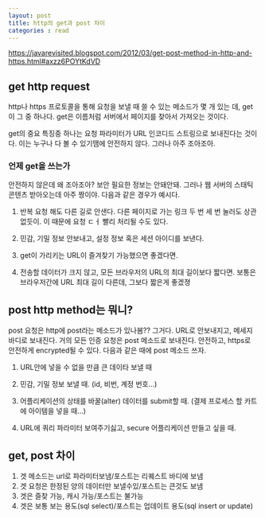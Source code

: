```yaml
---
layout: post
title: http의 get과 post 차이
categories : read
---
```

https://javarevisited.blogspot.com/2012/03/get-post-method-in-http-and-https.html#axzz6POYtKdVD

## get http request
http나 https 프로토콜을 통해 요청을 보낼 때 쓸 수 있는 메소드가 몇 개 있는 데, get이 그 중 하나다. get은 이름처럼 서버에서 페이지를 찾아서 가져오는 것이다. 

get의 중요 특징중 하나는 요청 파라미터가 URL 인코디드 스트링으로 보내진다는 것이다. 이는 누구나 다 볼 수 있기땜에 안전하지 않다. 그러나 아주 조아조아.

### 언제 get을 쓰는가

안전하지 않은데 왜 조아조아? 보안 필요한 정보는 안돼안돼. 그러나 웹 서버의 스태틱 콘텐츠 받아오는데 아주 짱이야. 다음과 같은 경우가 예시다.

1. 반복 요청 해도 다른 길로 안샌다. 다른 페이지로 가는 링크 두 번 세 번 눌러도 상관 없듯이. 이 때문에 요청 ㄷㅓ 빨리 처리될 수도 있다.

2. 민감, 기밀 정보 안보내고, 설정 정보 혹은 세션 아이디를 보낸다.

3. get이 가리키는 URL이 즐겨찾기 가능했으면 좋겠다면.

4. 전송할 데이터가 크지 않고, 모든 브라우저의 URL의 최대 길이보다 짧다면. 보통은 브라우저간에 URL 최대 길이 다른데, 그보다 짧은게 좋겠졍


## post http method는 뭐니?

post 요청은 http에 post라는 메소드가 있나봄?? 그거다.
URL로 안보내지고, 메세지 바디로 보내진다. 거의 모든 인증 요청은 post 메소드로 보내진다. 안전하고, https로 안전하게 encrypted될 수 있다. 다음과 같은 때에 post 메소드 쓰자.

1. URL안에 넣을 수 없을 만큼 큰 데이타 보낼 때

2. 민감, 기밀 정보 보낼 때. (id, 비번, 계정 번호...)

3. 어플리케이션의 상태를 바꿀(alter) 데이터를 submit할 때. (결제 프로세스 할 카트에 아이템을 넣을 때...)

4.  URL에 쿼리 파라미터 보여주기싫고, secure 어플리케이션 만들고 싶을 때.


## get, post 차이

1. 겟 메소드는 url로 파라미터보냄/포스트는 리퀘스트 바디에 보냄
2. 겟 요청은 한정된 양의 데이터만 보낼수있/포스트는 큰것도 보냄
3. 겟은 즐찾 가능, 캐시 가능/포스트는 불가능
4. 겟은 보통 보는 용도(sql select)/포스트는 업데이트 용도(sql insert or update)

